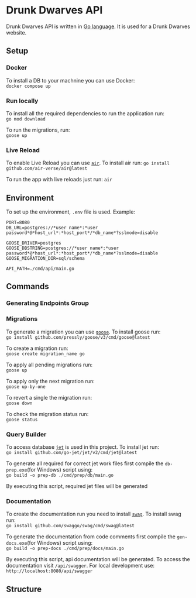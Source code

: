 # Drunk Dwarves API

Drunk Dwarves API is written in [Go language](https://go.dev/). It is used for a Drunk Dwarves website.

## Setup

### Docker

To install a DB to your machnine you can use Docker:  
```docker compose up```

### Run locally

To install all the required dependencies to run the application run:  
```go mod download```

To run the migrations, run:  
```goose up```

### Live Reload

To enable Live Reload you can use [`air`](https://github.com/air-verse/air). To install air run:
```go install github.com/air-verse/air@latest```

To run the app with live reloads just run: 
```air```

## Environment

To set up the environment, `.env` file is used. Example:
```
PORT=8080
DB_URL=postgres://*user name*:*user password*@*host_url*:*host_port*/*db_name*?sslmode=disable

GOOSE_DRIVER=postgres
GOOSE_DBSTRING=postgres://*user name*:*user password*@*host_url*:*host_port*/*db_name*?sslmode=disable
GOOSE_MIGRATION_DIR=sql/schema

API_PATH=./cmd/api/main.go
```

## Commands

### Generating Endpoints Group

### Migrations

To generate a migration you can use [`goose`](https://github.com/pressly/goose). To install goose run:  
```go install github.com/pressly/goose/v3/cmd/goose@latest```

To create a migration run:  
```goose create migration_name go```

To apply all pending migrations run:  
```goose up```

To apply only the next migration run:  
```goose up-by-one```

To revert a single the migration run:  
```goose down```

To check the migration status run:  
```goose status```

### Query Builder

To access database [`jet`](https://github.com/go-jet/jet) is used in this project. To install jet run:  
```go install github.com/go-jet/jet/v2/cmd/jet@latest```

To generate all required for correct jet work files first compile the `db-prep.exe`(for Windows) script using:  
```go build -o prep-db ./cmd/prep/db/main.go```

By executing this script, required jet files will be generated

### Documentation

To create the documentation run you need to install [`swag`](https://github.com/swaggo/swag). To install swag run:  
```go install github.com/swaggo/swag/cmd/swag@latest```  

To generate the documentation from code comments first compile the `gen-docs.exe`(for Windows) script using:  
```go build -o prep-docs ./cmd/prep/docs/main.go```

By executing this script, api documentation will be generated. To access the documentation visit `/api/swagger`. For local development use:
```http://localhost:8080/api/swagger```

## Structure
